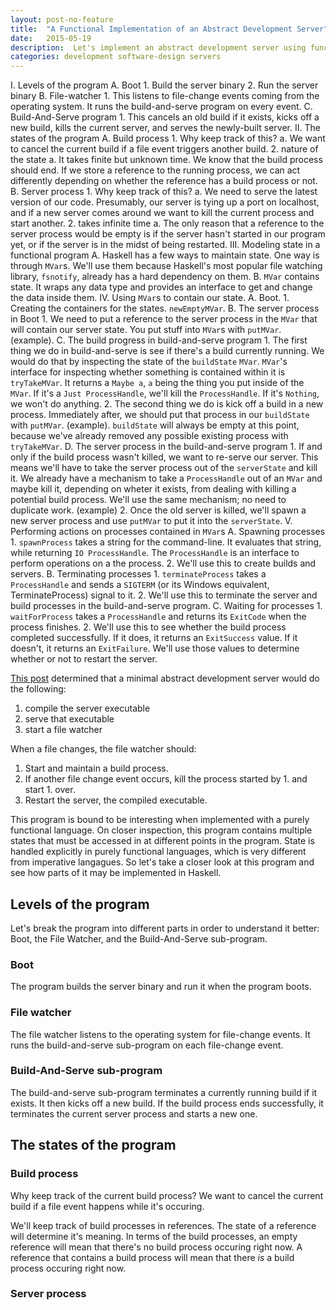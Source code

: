 ```yaml
---
layout: post-no-feature
title:  "A Functional Implementation of an Abstract Development Server"
date:   2015-05-19
description:  Let's implement an abstract development server using functional thinking.
categories: development software-design servers
---
```

I. Levels of the program
  A. Boot
    1. Build the server binary
    2. Run the server binary
  B. File-watcher
    1. This listens to file-change events coming from the operating
       system. It runs the build-and-serve program on every event.
  C. Build-And-Serve program
    1. This cancels an old build if it exists, kicks off a new build,
       kills the current server, and serves the newly-built server.
II. The states of the program
  A. Build process
    1. Why keep track of this?
      a. We want to cancel the current build if a file event triggers
         another build.
    2. nature of the state
      a. It takes finite but unknown time. We know that the build
         process should end. If we store a reference to the running process, we
         can act differently depending on whether the reference has a build
         process or not.
  B. Server process
    1. Why keep track of this?
      a. We need to serve the latest version of our code. Presumably,
         our server is tying up a port on localhost, and if a new server
         comes around we want to kill the current process and start
         another.
    2. takes infinite time
      a. The only reason that a reference to the server process would be
         empty is if the server hasn't started in our program yet, or if the
         server is in the midst of being restarted.
III. Modeling state in a functional program
  A. Haskell has a few ways to maintain state. One way is through
     `MVar`s. We'll use them because Haskell's most popular file watching library,
     `fsnotify`, already has a hard dependency on them.
  B. `MVar` contains state. It wraps any data type and provides an
      interface to get and change the data inside them.
IV. Using `MVar`s to contain our state.
  A. Boot.
    1. Creating the containers for the states. `newEmptyMVar`.
  B. The server process in Boot
    1. We need to put a reference to the server process in the `MVar`
       that will contain our server state. You put stuff into `MVar`s
       with `putMVar`. (example).
  C. The build progress in build-and-serve program
    1. The first thing we do in build-and-serve is see if there's a
       build currently running. We would do that by inspecting the state
       of the `buildState` `MVar`. `MVar`'s interface for inspecting
       whether something is contained within it is `tryTakeMVar`. It
       returns a `Maybe a`, `a` being the thing you put inside of
       the `MVar`. If it's a `Just ProcessHandle`, we'll kill the `ProcessHandle`.
       If it's `Nothing`, we won't do anything.
    2. The second thing we do is kick off a build in a new process.
       Immediately after, we should put that process in our `buildState`
       with `putMVar`. (example). `buildState` will always be empty at
       this point, because we've already removed any possible existing
       process with `tryTakeMVar`.
  D. The server process in the build-and-serve program
    1. If and only if the build process wasn't killed, we want to
       re-serve our server. This means we'll have to take the server
       process out of the `serverState` and kill it. We already have a
       mechanism to take a `ProcessHandle` out of an `MVar` and maybe
       kill it, depending on wheter it exists, from dealing with killing
       a potential build process. We'll use the same mechanism; no need
       to duplicate work. (example)
    2. Once the old server is killed, we'll spawn a new server process and use
       `putMVar` to put it into the `serverState`.
V. Performing actions on processes contained in `MVar`s
  A. Spawning processes
    1. `spawnProcess` takes a string for the command-line. It evaluates
       that string, while returning `IO ProcessHandle`. The
       `ProcessHandle` is an interface to perform operations on a
       the process.
    2. We'll use this to create builds and servers.
  B. Terminating processes
    1. `terminateProcess` takes a `ProcessHandle` and sends a `SIGTERM`
       (or its Windows equivalent, TerminateProcess) signal to it.
    2. We'll use this to terminate the server and build processes in the
       build-and-serve program.
  C. Waiting for processes
    1. `waitForProcess` takes a `ProcessHandle` and returns its
       `ExitCode` when the process finishes.
    2. We'll use this to see whether the build process completed
       successfully. If it does, it returns an `ExitSuccess` value. If
       it doesn't, it returns an `ExitFailure`. We'll use those values
       to determine whether or not to restart the server.

[This post](2015/05/designing-an-abstract-development-server.html)
determined that a minimal abstract development server would do the
following:

1. compile the server executable
2. serve that executable
3. start a file watcher

When a file changes, the file watcher should:

1. Start and maintain a build process.
2. If another file change event occurs, kill the process started by 1. and
   start 1. over.
3. Restart the server, the compiled executable.

This program is bound to be interesting when implemented with a purely
functional language. On closer inspection, this program contains
multiple states that must be accessed in at different points in the
program. State is handled explicitly in purely functional languages,
which is very different from imperative langagues. So let's take a
closer look at this program and see how parts of it may be implemented
in Haskell.

## Levels of the program
Let's break the program into different parts in order to understand it
better: Boot, the File Watcher, and the Build-And-Serve sub-program.

### Boot
The program builds the server binary and run it when the program boots.

### File watcher
The file watcher listens to the operating system for file-change events.
It runs the build-and-serve sub-program on each file-change event.

### Build-And-Serve sub-program
The build-and-serve sub-program terminates a currently running build if
it exists. It then kicks off a new build. If the build process ends
successfully, it terminates the current server process and starts a new
one.

## The states of the program

### Build process
Why keep track of the current build process? We want to cancel the
current build if a file event happens while it's occuring.

We'll keep track of build processes in references. The state of a
reference will determine it's meaning. In terms of the build processes,
an empty reference will mean that there's no build process occuring
right now. A reference that contains a build process will mean that
there *is* a build process occuring right now.

### Server process
